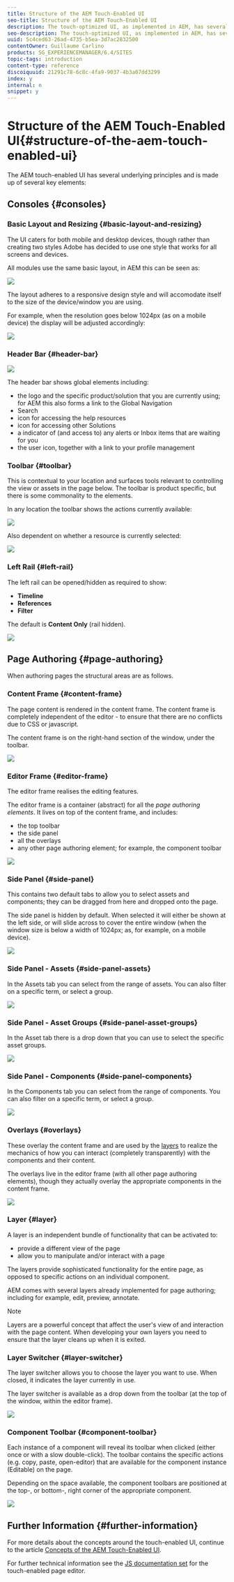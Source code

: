 ```yaml
---
title: Structure of the AEM Touch-Enabled UI
seo-title: Structure of the AEM Touch-Enabled UI
description: The touch-optimized UI, as implemented in AEM, has several underlying principles and is made up of several key elements
seo-description: The touch-optimized UI, as implemented in AEM, has several underlying principles and is made up of several key elements
uuid: 5c4ced63-26ad-4735-b5ea-3d7ac2832500
contentOwner: Guillaume Carlino
products: SG_EXPERIENCEMANAGER/6.4/SITES
topic-tags: introduction
content-type: reference
discoiquuid: 21291c78-6c8c-4fa9-9037-4b3a07dd3299
index: y
internal: n
snippet: y
---
```


# Structure of the AEM Touch-Enabled UI{#structure-of-the-aem-touch-enabled-ui}

The AEM touch-enabled UI has several underlying principles and is made up of several key elements:

## Consoles {#consoles}

### Basic Layout and Resizing {#basic-layout-and-resizing}

The UI caters for both mobile and desktop devices, though rather than creating two styles Adobe has decided to use one style that works for all screens and devices.

All modules use the same basic layout, in AEM this can be seen as: 

![](assets/chlimage_1-142.png)

The layout adheres to a responsive design style and will accomodate itself to the size of the device/window you are using.

For example, when the resolution goes below 1024px (as on a mobile device) the display will be adjusted accordingly:

![](assets/chlimage_1-143.png) 

### Header Bar {#header-bar}

![](assets/chlimage_1-144.png)

The header bar shows global elements including:

* the logo and the specific product/solution that you are currently using; for AEM this also forms a link to the Global Navigation
* Search
* icon for accessing the help resources
* icon for accessing other Solutions
* a indicator of (and access to) any alerts or Inbox items that are waiting for you
* the user icon, together with a link to your profile management

### Toolbar {#toolbar}

This is contextual to your location and surfaces tools relevant to controlling the view or assets in the page below. The toolbar is product specific, but there is some commonality to the elements.

In any location the toolbar shows the actions currently available: 

![](assets/chlimage_1-145.png)

Also dependent on whether a resource is currently selected:

![](assets/chlimage_1-146.png) 

### Left Rail {#left-rail}

The left rail can be opened/hidden as required to show:

* **Timeline**
* **References**
* **Filter**

The default is **Content Only** (rail hidden).

![](assets/chlimage_1-147.png) 

## Page Authoring {#page-authoring}

When authoring pages the structural areas are as follows.

### Content Frame {#content-frame}

The page content is rendered in the content frame. The content frame is completely independent of the editor - to ensure that there are no conflicts due to CSS or javascript.

The content frame is on the right-hand section of the window, under the toolbar. 

![](assets/chlimage_1-148.png) 

### Editor Frame {#editor-frame}

The editor frame realises the editing features.

The editor frame is a container (abstract) for all the *page authoring elements*. It lives on top of the content frame, and includes:

* the top toolbar
* the side panel
* all the overlays
* any other page authoring element; for example, the component toolbar

![](assets/chlimage_1-149.png) 

### Side Panel {#side-panel}

This contains two default tabs to allow you to select assets and components; they can be dragged from here and dropped onto the page.

The side panel is hidden by default. When selected it will either be shown at the left side, or will slide across to cover the entire window (when the window size is below a width of 1024px; as, for example, on a mobile device).

![](assets/chlimage_1-150.png) 

### Side Panel - Assets {#side-panel-assets}

In the Assets tab you can select from the range of assets. You can also filter on a specific term, or select a group.

![](assets/chlimage_1-151.png) 

### Side Panel - Asset Groups {#side-panel-asset-groups}

In the Asset tab there is a drop down that you can use to select the specific asset groups.

![](assets/chlimage_1-152.png) 

### Side Panel - Components {#side-panel-components}

In the Components tab you can select from the range of components. You can also filter on a specific term, or select a group.

![](assets/chlimage_1-153.png) 

### Overlays {#overlays}

These overlay the content frame and are used by the [layers](#layer) to realize the mechanics of how you can interact (completely transparently) with the components and their content.

The overlays live in the editor frame (with all other page authoring elements), though they actually overlay the appropriate components in the content frame.

![](assets/chlimage_1-154.png) 

### Layer {#layer}

A layer is an independent bundle of functionality that can be activated to:

* provide a different view of the page  
* allow you to manipulate and/or interact with a page

The layers provide sophisticated functionality for the entire page, as opposed to specific actions on an individual component.

AEM comes with several layers already implemented for page authoring; including for example, edit, preview, annotate.

>[!NOTE]
>
>Layers are a powerful concept that affect the user's view of and interaction with the page content. When developing your own layers you need to ensure that the layer cleans up when it is exited.

### Layer Switcher {#layer-switcher}

The layer switcher allows you to choose the layer you want to use. When closed, it indicates the layer currently in use.

The layer switcher is available as a drop down from the toolbar (at the top of the window, within the editor frame). 

![](assets/chlimage_1-155.png) 

### Component Toolbar {#component-toolbar}

Each instance of a component will reveal its toolbar when clicked (either once or with a slow double-click). The toolbar contains the specific actions (e.g. copy, paste, open-editor) that are available for the component instance (Editable) on the page.

Depending on the space available, the component toolbars are positioned at the top-, or bottom-, right corner of the appropriate component.

![](assets/chlimage_1-156.png) 

## Further Information {#further-information}

For more details about the concepts around the touch-enabled UI, continue to the article [Concepts of the AEM Touch-Enabled UI](../../../sites/developing/using/touch-ui-concepts.md).

For further technical information see the [JS documentation set](/sites/developing/using/reference-materials/jsdoc/ui-touch/editor-core/index) for the touch-enabled page editor.  

